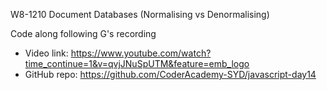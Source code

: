 W8-1210 Document Databases (Normalising vs Denormalising)

Code along following G's recording

- Video link: https://www.youtube.com/watch?time_continue=1&v=qvjJNuSpUTM&feature=emb_logo
- GitHub repo:
https://github.com/CoderAcademy-SYD/javascript-day14

